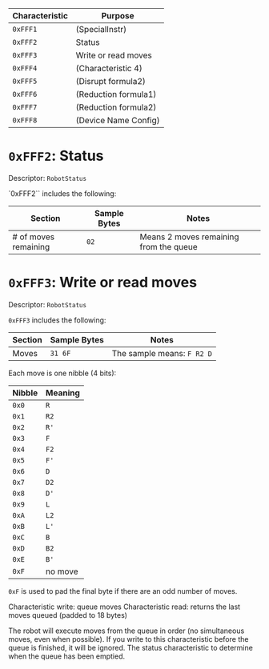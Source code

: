 | Characteristic | Purpose              |
| -------------- | -------------------- |
| `0xFFF1`       | (SpecialInstr)       |
| `0xFFF2`       | Status               |
| `0xFFF3`       | Write or read moves  |
| `0xFFF4`       | (Characteristic 4)   |
| `0xFFF5`       | (Disrupt formula2)   |
| `0xFFF6`       | (Reduction formula1) |
| `0xFFF7`       | (Reduction formula2) |
| `0xFFF8`       | (Device Name Config) |

# `0xFFF2`: Status

Descriptor: `RobotStatus`

`0xFFF2`` includes the following:

| Section              | Sample Bytes | Notes                                  |
| -------------------- | ------------ | -------------------------------------- |
| # of moves remaining | `02`         | Means 2 moves remaining from the queue |

# `0xFFF3`: Write or read moves

Descriptor: `RobotStatus`

`0xFFF3` includes the following:

| Section | Sample Bytes | Notes                      |
| ------- | ------------ | -------------------------- |
| Moves   | `31 6F`      | The sample means: `F R2 D` |

Each move is one nibble (4 bits):

| Nibble | Meaning |
| ------ | ------- |
| `0x0`  | `R`     |
| `0x1`  | `R2`    |
| `0x2`  | `R'`    |
| `0x3`  | `F`     |
| `0x4`  | `F2`    |
| `0x5`  | `F'`    |
| `0x6`  | `D`     |
| `0x7`  | `D2`    |
| `0x8`  | `D'`    |
| `0x9`  | `L`     |
| `0xA`  | `L2`    |
| `0xB`  | `L'`    |
| `0xC`  | `B`     |
| `0xD`  | `B2`    |
| `0xE`  | `B'`    |
| `0xF`  | no move |

`0xF` is used to pad the final byte if there are an odd number of moves.

Characteristic write: queue moves
Characteristic read: returns the last moves queued (padded to 18 bytes)

The robot will execute moves from the queue in order (no simultaneous moves, even when possible). If you write to this characteristic before the queue is finished, it will be ignored. The status characteristic to determine when the queue has been emptied.
